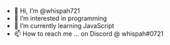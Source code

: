 - 👋 Hi, I’m @whispah721
- 👀 I’m interested in programming
- 🌱 I’m currently learning JavaScript
- 📫 How to reach me ... on Discord @ whispah#0721
<!---
whispah721/whispah721 is a ✨ special ✨ repository because its `README.md` (this file) appears on your GitHub profile.
You can click the Preview link to take a look at your changes.
--->
